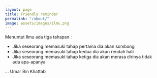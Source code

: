 ```yaml
---
layout: page
title: Friendly reminder
permalink: "/about/"
image: assets/images/ilmu.png
---
```


Menuntut Ilmu ada tiga tahapan :
+ Jika seseorang memasuki tahap pertama dia akan sombong
+ Jika seseorang memasuki tahap kedua dia akan rendah hati
+ Jika seseorang memasuki tahap ketiga dia akan merasa dirinya tidak ada apa-apanya

... Umar Bin Khattab

<audio controls autoplay loop hidden>
  <source src="/assets/audios/experience.mp3" type="audio/mpeg">
</audio>

